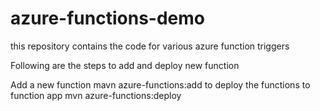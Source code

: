 # azure-functions-demo
this repository contains the code for various azure function triggers

Following are the steps to add and deploy new function 

Add a new function 
mavn azure-functions:add
to deploy the functions to function app
mvn azure-functions:deploy
